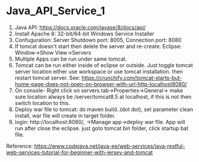 # Java_API_Service_1

1. Java API: https://docs.oracle.com/javase/8/docs/api/
2. Install Apache 8: 32-bit/64-bit Windows Service Installer
3. Confuguration: Server Shutdown port: 8005, Connection port: 8080
4. If tomcat doesn't start then delete the server and re-create. Eclipse: Window->Show View->Servers
5. Multiple Apps can be run under same tomcat.
6. Tomcat can be run either inside of eclipse or outside. Just toggle tomcat server location either use workspace or use tomcat installation. then restart tomcat server. See: https://crunchify.com/tomcat-starts-but-home-page-does-not-open-on-browser-with-url-http-localhost8080/
7. On console- Right click on servers tab->Properties->General-> make sure location always be /server/tomcat8.5 at localhost, if this is not then switch location to this.
8. Deploy war file to tomcat: do maven build..(dot dot), set parameter clean install, war file will create in target folder.
9. login: http://localhost:8080/, ->Manage app->deploy war file. App will run after close the eclipse. just goto tomcat bin folder, click startup bat file.


Reference:
https://www.codejava.net/java-ee/web-services/java-restful-web-services-tutorial-for-beginner-with-jersey-and-tomcat
